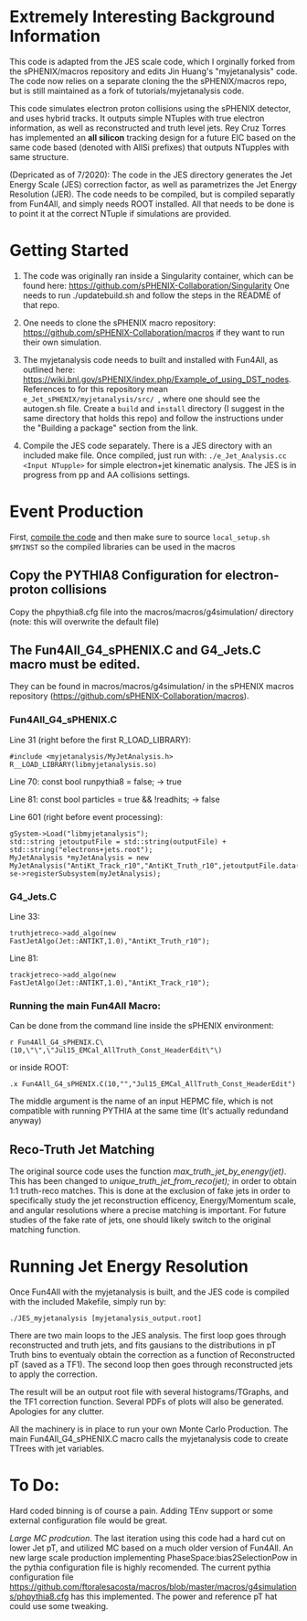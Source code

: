 # Extremely Interesting Background Information

This code is adapted from the JES scale code, which I orginally forked from the sPHENIX/macros repository and edits Jin Huang's "myjetanalysis" code. The code now relies on a separate cloning the the sPHENIX/macros repo, but is still maintained as a fork of tutorials/myjetanalysis code.

This code simulates electron proton collisions using the sPHENIX detector, and uses hybrid tracks. It outputs simple NTuples with true electron information, as well as reconstructed and truth level jets. Rey Cruz Torres has implemented an **all silicon** tracking design for a future EIC based on the same code based (denoted with AllSi prefixes) that outputs NTupples with same structure.

(Depricated as of 7/2020): The code in the JES directory generates the Jet Energy Scale (JES) correction factor, as well as parametrizes the Jet Energy Resolution (JER). The code needs to be compiled, but is compiled separatly from Fun4All, and simply needs ROOT installed. All that needs to be done is to point it at the correct NTuple if simulations are provided. 

# Getting Started
1. The code was originally ran inside a Singularity container, which can be found here:
https://github.com/sPHENIX-Collaboration/Singularity
One needs to run ./updatebuild.sh and follow the steps in the README of that repo.

2. One needs to clone the sPHENIX macro repository: https://github.com/sPHENIX-Collaboration/macros if they want to run their own simulation.

3. The myjetanalysis code needs to built and installed with Fun4All, as outlined here: https://wiki.bnl.gov/sPHENIX/index.php/Example_of_using_DST_nodes. References to <sourcedir> for this repository mean `e_Jet_sPHENIX/myjetanalysis/src/ `, where one should see the autogen.sh file. Create a `build` and `install` directory (I suggest in the same directory that holds this repo) and follow the instructions under the "Building a package" section from the link.
  
4. Compile the JES code separately. There is a JES directory with an included make file. Once compiled, just run with:
`./e_Jet_Analysis.cc <Input NTupple>` for simple electron+jet kinematic analysis. The JES is in progress from pp and AA collisions settings.

# Event Production
First, [compile the code](https://wiki.bnl.gov/sPHENIX/index.php/Example_of_using_DST_nodes) and then make sure to source `local_setup.sh $MYINST` so the compiled libraries can be used in the macros

## Copy the PYTHIA8 Configuration for electron-proton collisions
Copy the phpythia8.cfg file into the macros/macros/g4simulation/ directory (note: this will overwrite the default file)

## The Fun4All_G4_sPHENIX.C and G4_Jets.C macro must be edited. 
They can be found in macros/macros/g4simulation/ in the sPHENIX macros repository (https://github.com/sPHENIX-Collaboration/macros).

### Fun4All_G4_sPHENIX.C

Line 31 (right before the first R_LOAD_LIBRARY):
  ```
  #include <myjetanalysis/MyJetAnalysis.h>
  R__LOAD_LIBRARY(libmyjetanalysis.so)
  ```
Line 70:
     const bool runpythia8 = false; -> true

Line 81:
     const bool particles = true && !readhits; -> false

Line 601 (right before event processing):
  ```
  gSystem->Load("libmyjetanalysis");
  std::string jetoutputFile = std::string(outputFile) + std::string("electrons+jets.root");
  MyJetAnalysis *myJetAnalysis = new MyJetAnalysis("AntiKt_Track_r10","AntiKt_Truth_r10",jetoutputFile.data());
  se->registerSubsystem(myJetAnalysis);
  ```
### G4_Jets.C

Line 33:
 ```
 truthjetreco->add_algo(new FastJetAlgo(Jet::ANTIKT,1.0),"AntiKt_Truth_r10");
 ```
Line 81:
```
trackjetreco->add_algo(new FastJetAlgo(Jet::ANTIKT,1.0),"AntiKt_Track_r10");

```

### Running the main Fun4All Macro:
Can be done from the command line inside the sPHENIX environment:
```
r Fun4All_G4_sPHENIX.C\(10,\"\",\"Jul15_EMCal_AllTruth_Const_HeaderEdit\"\)
```
or inside ROOT:
```
.x Fun4All_G4_sPHENIX.C(10,"","Jul15_EMCal_AllTruth_Const_HeaderEdit")
```

The middle argument is the name of an input HEPMC file, which is not compatible with running PYTHIA at the same time (It's actually redundand anyway)

## Reco-Truth Jet Matching
The original source code uses the function *max_truth_jet_by_enengy(jet)*.
This has been changed to *unique_truth_jet_from_reco(jet);* in order to obtain 1:1 truth-reco matches. This is done at the exclusion of fake  jets in order to specifically study the jet reconstruction efficency, Energy/Momentum scale, and angular resolutions where a precise matching is important. For future studies of the fake rate of jets, one should likely switch to the original matching function.

# Running Jet Energy Resolution

Once Fun4All with the myjetanalysis is built, and the JES code is compiled with the included Makefile, simply run by:

`./JES_myjetanalysis [myjetanalysis_output.root]`

There are two main loops to the JES analysis. The first loop goes through reconstructed and truth jets, and fits gausians to the distributions in pT Truth bins to eventualy obtain the correction as a function of Reconstructed pT (saved as a TF1). The second loop then goes through reconstructed jets to apply the correction.

The result will be an output root file with several histograms/TGraphs, and the TF1 correction function. Several PDFs of plots will also be generated. Apologies for any clutter.

All the machinery is in place to run your own Monte Carlo Production. The main Fun4All_G4_sPHENIX.C macro calls the myjetanalysis code to create TTrees with jet variables.

<!---
# Changing Bins and Adding Dependencies

The bins are defined with arrays starting on Line 625. Simply change the min and max Truth pT, and the bin width (currently 2.5 GeV/c).

By default, the only binning is in Jet pT, however adding eta dependency, or z-vertex dependance should be relativley simple. The implementation uses unfortunatly clunky strings to ensure unique historgram names, but is working as intended. I wrote eta depenence as an example in Line 651. The steps to add additional dependencies are as the follows:

1. Create a vector for the the bin edges and a vector for the bin centers (shown in Line 651)
2. Add an extra dimension to N-dimensional TH1F vector `v_Eta_pT_TH1F` and the N-dimensional TH2F vector `v_Eta_pT_TH2F`
3. Add an extra dimension to the string vectors `root_cut_string` and `title_cut_string`
4. Fill the string vectors shown in Line 672-673, using the newly created vectors containing bin information.
5. Finally, add additional for loops for the new bins for the reconstructed and correction loops (shown in Lines 728 & 840. All the functions inside the loops take a string in 1-D TH1F vector as arguments. The outer loop is simply changed to go throught the N-dimensional vectors. In this way none of the functions need editing if all one wants to do is add additional dependencies.
-->

# To Do:
Hard coded binning is of course a pain. Adding TEnv support or some external configuration file would be great.

*_Large MC prodcution_*. The last iteration using this code had a hard cut on lower Jet pT, and utilized MC based on a much older version of Fun4All. An new large scale production implementing PhaseSpace:bias2SelectionPow in the pythia configuration file is highly recomended. The current pythia configuration file https://github.com/ftoralesacosta/macros/blob/master/macros/g4simulations/phpythia8.cfg has this implemented. The power and reference pT hat could use some tweaking.
